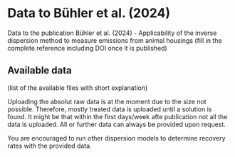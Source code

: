 # Data to Bühler et al. (2024) #
Data to the publication Bühler et al. (2024) - Applicability of the inverse dispersion method to measure emissions from animal housings (fill in the complete reference including DOI once it is published)


## Available data ##
(list of the available files with short explanation)


Uploading the absolut raw data is at the moment due to the size not possible. Therefore, mostly treated data is uploaded until a solution is found.
It might be that within the first days/week afte publication not all the data is uploaded. All or further data can always be provided upon request.

You are encouraged to run other dispersion models to determine recovery rates with the provided data.